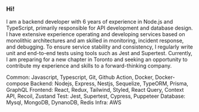 ### Hi!

I am a backend developer with 6 years of experience in Node.js and TypeScript, primarily responsible for API development and database design. I have extensive experience operating and developing services based on monolithic architectures and am skilled in monitoring, incident response, and debugging. To ensure service stability and consistency, I regularly write unit and end-to-end tests using tools such as Jest and Supertest. Currently, I am preparing for a new chapter in Toronto and seeking an opportunity to contribute my experience and skills to a forward-thinking company.

Common: Javascript, Typescript, Git, Github Action, Docker, Docker-compose
Backend: Nodejs, Express, Nestjs, Sequelize, TypeORM, Prisma, GraphQL
Frontend: React, Redux, Tailwind, Styled, React Query, Context API, Recoil, Zustand
Test: Jest, Supertest, Cypress, Puppeteer
Database: Mysql, MongoDB, DynanoDB, Redis
Infra: AWS
